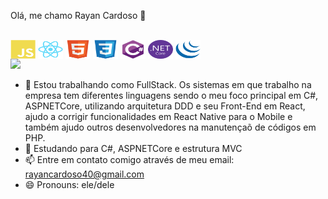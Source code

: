 Olá, me chamo Rayan Cardoso 👋

<!--Linguagens-->
<div style="display: inline_block"><br>
  <img align="center" alt="Rayan-Js" height="30" width="40" src="https://raw.githubusercontent.com/devicons/devicon/master/icons/javascript/javascript-plain.svg">
  <img align="center" alt="Rayan-React" height="30" width="40" src="https://raw.githubusercontent.com/devicons/devicon/master/icons/react/react-original.svg">
  <img align="center" alt="Rayan-HTML" height="30" width="40" src="https://raw.githubusercontent.com/devicons/devicon/master/icons/html5/html5-original.svg">
  <img align="center" alt="Rayan-CSS" height="30" width="40" src="https://raw.githubusercontent.com/devicons/devicon/master/icons/css3/css3-original.svg">
  <img align="center" alt="Rayan-Csharp" height="30" width="40" src="https://raw.githubusercontent.com/devicons/devicon/master/icons/csharp/csharp-original.svg">
  <img align="center" alt="Rayan-Csharp" height="30" width="40" src="https://raw.githubusercontent.com/devicons/devicon/master/icons/dotnetcore/dotnetcore-original.svg">
  <img align="center" alt="Rayan-Csharp" height="30" width="40" src="https://raw.githubusercontent.com/devicons/devicon/master/icons/jquery/jquery-original.svg">
</div>    



<picture>
<source
  srcset="https://github-readme-stats.vercel.app/api?username=RayanCardoso&show_icons=true&theme=dark"
  media="(prefers-color-scheme: radical)"
/>
<source
  srcset="https://github-readme-stats.vercel.app/api?username=RayanCardoso&show_icons=true"
  media="(prefers-color-scheme: radical), (prefers-color-scheme: radical)"
/>
<img src="https://github-readme-stats.vercel.app/api?username=RayanCardoso&show_icons=true" />
</picture>

- 🔭 Estou trabalhando como FullStack. Os sistemas em que trabalho na empresa tem diferentes linguagens sendo o meu foco principal em C#, ASPNETCore, utilizando arquitetura DDD e seu Front-End em React, ajudo a corrigir funcionalidades em React Native para o Mobile e também ajudo outros desenvolvedores na manutençaõ de códigos em PHP.
- 🌱 Estudando para C#, ASPNETCore e estrutura MVC
- 📫 Entre em contato comigo através de meu email: rayancardoso40@gmail.com
- 😄 Pronouns: ele/dele

